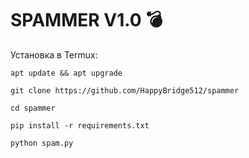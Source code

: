 # SPAMMER V1.0 💣
Установка в Termux:
```
apt update && apt upgrade

git clone https://github.com/HappyBridge512/spammer

cd spammer

pip install -r requirements.txt

python spam.py
```
